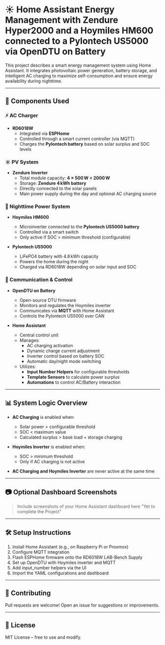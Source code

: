# ☀️ Home Assistant Energy Management with Zendure Hyper2000 and a Hoymiles HM600 connected to a Pylontech US5000 via OpenDTU on Battery

This project describes a smart energy management system using Home Assistant. It integrates photovoltaic power generation, battery storage, and intelligent AC charging to maximize self-consumption and ensure energy availability during nighttime.

---

## 🔧 Components Used

### ⚡ AC Charger

- **RD6018W**
  - Integrated via **ESPHome**
  - Controlled through a smart current controller (via MQTT)
  - Charges the **Pylontech battery** based on solar surplus and SOC levels

### ☀️ PV System

- **Zendure Inverter**
  - Total module capacity: **4 × 500 W = 2000 W**
  - Storage: **Zendure 4 kWh battery**
  - Directly connected to the solar panels
  - Main power supply during the day and optional AC charging source

### 🔋 Nighttime Power System

- **Hoymiles HM600**

  - Microinverter connected to the **Pylontech US5000 battery**
  - Controlled via a smart switch
  - Only active if SOC > minimum threshold (configurable)

- **Pylontech US5000**

  - LiFePO4 battery with 4.8 kWh capacity
  - Powers the home during the night
  - Charged via RD6018W depending on solar input and SOC

### 📡 Communication & Control

- **OpenDTU on Battery**

  - Open-source DTU firmware
  - Monitors and regulates the Hoymiles inverter
  - Communicates via **MQTT** with Home Assistant
  - Controls the Pylontech US5000 over CAN

- **Home Assistant**

  - Central control unit
  - Manages:
    - AC charging activation
    - Dynamic charge current adjustment
    - Inverter control based on battery SOC
    - Automatic day/night mode switching
  - Utilizes:
    - **Input Number Helpers** for configurable thresholds
    - **Template Sensors** to calculate power surplus
    - **Automations** to control AC/Battery interaction

---

## 📊 System Logic Overview

- **AC Charging** is enabled when:

  - Solar power > configurable threshold
  - SOC < maximum value
  - Calculated surplus > base load + storage charging

- **Hoymiles Inverter** is enabled when:

  - SOC > minimum threshold
  - Only if AC charging is not active

- **AC Charging and Hoymiles Inverter** are never active at the same time

---

## 📷 Optional Dashboard Screenshots

> Include screenshots of your Home Assistant dashboard here
> "Yet to complete the Project"
---

## 🛠️ Setup Instructions

1. Install Home Assistant (e.g., on Raspberry Pi or Proxmox)
2. Configure MQTT integration
3. Flash ESPHome firmware onto the RD6018W LAB-Bench Supply
4. Set up OpenDTU with Hoymiles inverter and MQTT
5. Add input\_number helpers via the UI
6. Import the YAML configurations and dashboard

---

## 🤝 Contributing

Pull requests are welcome! Open an issue for suggestions or improvements.

---

## 📜 License

MIT License – free to use and modify.


